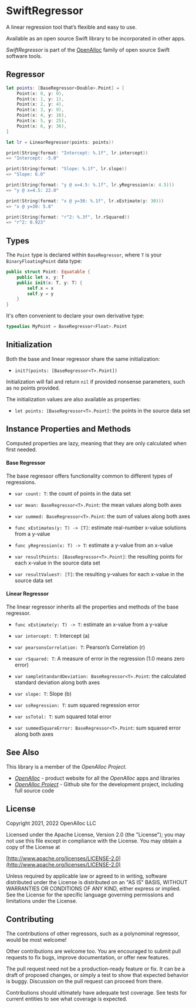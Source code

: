 # SwiftRegressor

A linear regression tool that’s flexible and easy to use.

Available as an open source Swift library to be incorporated in other apps.

_SwiftRegressor_ is part of the [OpenAlloc](https://github.com/openalloc) family of open source Swift software tools.

## Regressor

```swift
let points: [BaseRegressor<Double>.Point] = [
    Point(x: 0, y: 0),
    Point(x: 1, y: 1),
    Point(x: 2, y: 4),
    Point(x: 3, y: 9),
    Point(x: 4, y: 16),
    Point(x: 5, y: 25),
    Point(x: 6, y: 36),
]

let lr = LinearRegressor(points: points)!

print(String(format: "Intercept: %.1f", lr.intercept))
=> "Intercept: -5.0"

print(String(format: "Slope: %.1f", lr.slope))
=> "Slope: 6.0"

print(String(format: "y @ x=4.5: %.1f", lr.yRegression(x: 4.5)))
=> "y @ x=4.5: 22.0"

print(String(format: "x @ y=30: %.1f", lr.xEstimate(y: 30)))
=> "x @ y=30: 5.8"

print(String(format: "r^2: %.3f", lr.rSquared))
=> "r^2: 0.923"
```

## Types

The `Point` type is declared within `BaseRegressor`, where `T` is your `BinaryFloatingPoint` data type:

```swift
public struct Point: Equatable {
    public let x, y: T
    public init(x: T, y: T) {
        self.x = x
        self.y = y
    }
}
```

It's often convenient to declare your own derivative type:

```swift
typealias MyPoint = BaseRegressor<Float>.Point
```

## Initialization

Both the base and linear regressor share the same initialization:

- `init?(points: [BaseRegressor<T>.Point])`

Initialization will fail and return `nil` if provided nonsense parameters, such as no points provided.

The initialization values are also available as properties:

- `let points: [BaseRegressor<T>.Point]`: the points in the source data set

## Instance Properties and Methods

Computed properties are lazy, meaning that they are only calculated when first needed.

#### Base Regressor

The base regressor offers functionality common to different types of regressions.

- `var count: T`: the count of points in the data set

- `var mean: BaseRegressor<T>.Point`: the mean values along both axes

- `var summed: BaseRegressor<T>.Point`: the sum of values along both axes

- `func xEstimates(y: T) -> [T]`: estimate real-number x-value solutions from a y-value

- `func yRegression(x: T) -> T`: estimate a y-value from an x-value

- `var resultPoints: [BaseRegressor<T>.Point]`: the resulting points for each x-value in the source data set 

- `var resultValuesY: [T]`: the resulting y-values for each x-value in the source data set 

#### Linear Regressor

The linear regressor inherits all the properties and methods of the base regressor.

- `func xEstimate(y: T) -> T`: estimate an x-value from a y-value

- `var intercept: T`:  Intercept (a)

- `var pearsonsCorrelation: T`: Pearson’s Correlation (r)

- `var rSquared: T`: A measure of error in the regression (1.0 means zero error)

- `var sampleStandardDeviation: BaseRegressor<T>.Point`: the calculated standard deviation along both axes

- `var slope: T`: Slope (b)

- `var ssRegression: T`: sum squared regression error

- `var ssTotal: T`: sum squared total error

- `var summedSquareError: BaseRegressor<T>.Point`: sum squared error along both axes

## See Also

This library is a member of the _OpenAlloc Project_.

* [_OpenAlloc_](https://openalloc.github.io) - product website for all the _OpenAlloc_ apps and libraries
* [_OpenAlloc Project_](https://github.com/openalloc) - Github site for the development project, including full source code

## License

Copyright 2021, 2022 OpenAlloc LLC

Licensed under the Apache License, Version 2.0 (the "License"); you may not use this file except in compliance with the License. You may obtain a copy of the License at

[http://www.apache.org/licenses/LICENSE-2.0](http://www.apache.org/licenses/LICENSE-2.0)

Unless required by applicable law or agreed to in writing, software distributed under the License is distributed on an "AS IS" BASIS, WITHOUT WARRANTIES OR CONDITIONS OF ANY KIND, either express or implied. See the License for the specific language governing permissions and limitations under the License.

## Contributing

The contributions of other regressors, such as a polynominal regressor, would be most welcome!

Other contributions are welcome too. You are encouraged to submit pull requests to fix bugs, improve documentation, or offer new features. 

The pull request need not be a production-ready feature or fix. It can be a draft of proposed changes, or simply a test to show that expected behavior is buggy. Discussion on the pull request can proceed from there.

Contributions should ultimately have adequate test coverage. See tests for current entities to see what coverage is expected.
